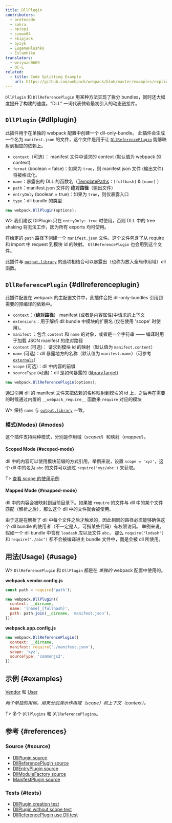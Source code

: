 ```yaml
---
title: DllPlugin
contributors:
  - aretecode
  - sokra
  - opiepj
  - simon04
  - skipjack
  - byzyk
  - EugeneHlushko
  - EslamHiko
translators:
  - weiyuan0609
  - QC-L
related:
  - title: Code Splitting Example
    url: https://github.com/webpack/webpack/blob/master/examples/explicit-vendor-chunk/README.md
---
```


`DllPlugin` 和 `DllReferencePlugin` 用某种方法实现了拆分 bundles，同时还大幅度提升了构建的速度。"DLL" 一词代表微软最初引入的动态链接库。

## `DllPlugin` {#dllplugin}

此插件用于在单独的 webpack 配置中创建一个 dll-only-bundle。 此插件会生成一个名为 `manifest.json` 的文件，这个文件是用于让 [`DllReferencePlugin`](#dllreferenceplugin) 能够映射到相应的依赖上。

- `context`（可选）： manifest 文件中请求的 context (默认值为 webpack 的 context)
- `format` (boolean = false)：如果为 `true`，则 manifest json 文件 (输出文件) 将被格式化。
- `name`：暴露出的 DLL 的函数名（[TemplatePaths](https://github.com/webpack/webpack/blob/master/lib/TemplatedPathPlugin.js)：`[fullhash]` & `[name]` ）
- `path`：manifest.json 文件的 **绝对路径**（输出文件）
- `entryOnly` (boolean = true)：如果为 `true`，则仅暴露入口
- `type`：dll bundle 的类型

```javascript
new webpack.DllPlugin(options);
```

W> 我们建议 DllPlugin 只在 `entryOnly: true` 时使用，否则 DLL 中的 tree shaking 将无法工作，因为所有 exports 均可使用。

在给定的 `path` 路径下创建一个 `manifest.json` 文件。这个文件包含了从 require 和 import 中 request 到模块 id 的映射。 `DllReferencePlugin` 也会用到这个文件。

此插件与 [`output.library`](/configuration/output/#outputlibrary) 的选项相结合可以暴露出（也称为放入全局作用域）dll 函数。

## `DllReferencePlugin` {#dllreferenceplugin}

此插件配置在 webpack 的主配置文件中，此插件会把 dll-only-bundles 引用到需要的预编译的依赖中。

- `context`：（**绝对路径**） manifest (或者是内容属性)中请求的上下文
- `extensions`：用于解析 dll bundle 中模块的扩展名 (仅在使用 'scope' 时使用)。
- `manifest` ：包含 `content` 和 `name` 的对象，或者是一个字符串 —— 编译时用于加载 JSON manifest 的绝对路径
- `content` (可选)： 请求到模块 id 的映射（默认值为 `manifest.content`）
- `name` (可选)：dll 暴露地方的名称（默认值为 `manifest.name`）（可参考[`externals`](/configuration/externals/)）
- `scope` (可选)：dll 中内容的前缀
- `sourceType` (可选)：dll 是如何暴露的 ([libraryTarget](/configuration/output/#outputlibrarytarget))

```javascript
new webpack.DllReferencePlugin(options);
```

通过引用 dll 的 manifest 文件来把依赖的名称映射到模块的 id 上，之后再在需要的时候通过内置的 `__webpack_require__` 函数来 `require` 对应的模块

W> 保持 `name` 与 [`output.library`](/configuration/output/#outputlibrary) 一致。

### 模式(Modes) {#modes}

这个插件支持两种模式，分别是作用域（_scoped_）和映射（_mapped_）。

#### Scoped Mode {#scoped-mode}

dll 中的内容可以使用模块前缀的方式引用，举例来说，设置 `scope = 'xyz'`，这个 dll 中的名为 `abc` 的文件可以通过 `require('xyz/abc')` 来获取。

T> [查看 scope 的使用示例](https://github.com/webpack/webpack/tree/master/examples/dll-user)

#### Mapped Mode {#mapped-mode}

dll 中的内容会被映射到当前目录下。如果被 `require` 的文件与 dll 中的某个文件匹配（解析之后），那么这个 dll 中的文件就会被使用。

由于这是在解析了 dll 中每个文件之后才触发的，因此相同的路径必须能够确保这个 dll bundle 的使用者（不一定是人，可指某些代码）有权限访问。 举例来说， 假如一个 dll bundle 中含有 `loadash` 库以及文件 `abc`， 那么 `require("lodash")` 和 `require("./abc")` 都不会被编译进主 bundle 文件中，而是会被 dll 所使用。

## 用法(Usage) {#usage}

W> `DllReferencePlugin` 和 `DllPlugin` 都是在 _单独的_ webpack 配置中使用的。

**webpack.vendor.config.js**

```javascript
const path = require('path');

new webpack.DllPlugin({
  context: __dirname,
  name: '[name]_[fullhash]',
  path: path.join(__dirname, 'manifest.json'),
});
```

**webpack.app.config.js**

```javascript
new webpack.DllReferencePlugin({
  context: __dirname,
  manifest: require('./manifest.json'),
  scope: 'xyz',
  sourceType: 'commonjs2',
});
```

## 示例 {#examples}

[Vendor](https://github.com/webpack/webpack/tree/master/examples/dll) 和 [User](https://github.com/webpack/webpack/tree/master/examples/dll-user)

_两个单独的用例，用来分别演示作用域（scope）和上下文（context）。_

T> 多个 `DllPlugins` 和 `DllReferencePlugins`。

## 参考 {#references}

### Source {#source}

- [DllPlugin source](https://github.com/webpack/webpack/blob/master/lib/DllPlugin.js)
- [DllReferencePlugin source](https://github.com/webpack/webpack/blob/master/lib/DllReferencePlugin.js)
- [DllEntryPlugin source](https://github.com/webpack/webpack/blob/master/lib/DllEntryPlugin.js)
- [DllModuleFactory source](https://github.com/webpack/webpack/blob/master/lib/DllModuleFactory.js)
- [ManifestPlugin source](https://github.com/webpack/webpack/blob/master/lib/LibManifestPlugin.js)

### Tests {#tests}

- [DllPlugin creation test](https://github.com/webpack/webpack/blob/master/test/configCases/dll-plugin/0-create-dll/webpack.config.js)
- [DllPlugin without scope test](https://github.com/webpack/webpack/blob/master/test/configCases/dll-plugin/2-use-dll-without-scope/webpack.config.js)
- [DllReferencePlugin use Dll test](https://github.com/webpack/webpack/tree/master/test/configCases/dll-plugin)
